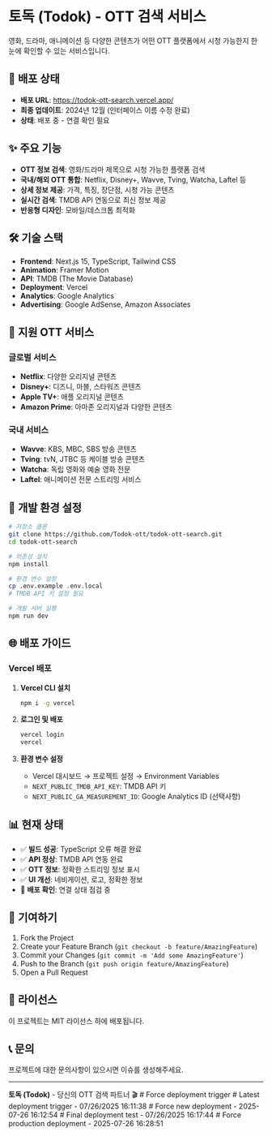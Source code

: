 # 토독 (Todok) - OTT 검색 서비스

영화, 드라마, 애니메이션 등 다양한 콘텐츠가 어떤 OTT 플랫폼에서 시청 가능한지 한눈에 확인할 수 있는 서비스입니다.

## 🚀 배포 상태

- **배포 URL**: https://todok-ott-search.vercel.app/
- **최종 업데이트**: 2024년 12월 (인터페이스 이름 수정 완료)
- **상태**: 배포 중 - 연결 확인 필요

## ✨ 주요 기능

- **OTT 정보 검색**: 영화/드라마 제목으로 시청 가능한 플랫폼 검색
- **국내/해외 OTT 통합**: Netflix, Disney+, Wavve, Tving, Watcha, Laftel 등
- **상세 정보 제공**: 가격, 특징, 장단점, 시청 가능 콘텐츠
- **실시간 검색**: TMDB API 연동으로 최신 정보 제공
- **반응형 디자인**: 모바일/데스크톱 최적화

## 🛠 기술 스택

- **Frontend**: Next.js 15, TypeScript, Tailwind CSS
- **Animation**: Framer Motion
- **API**: TMDB (The Movie Database)
- **Deployment**: Vercel
- **Analytics**: Google Analytics
- **Advertising**: Google AdSense, Amazon Associates

## 📱 지원 OTT 서비스

### 글로벌 서비스
- **Netflix**: 다양한 오리지널 콘텐츠
- **Disney+**: 디즈니, 마블, 스타워즈 콘텐츠
- **Apple TV+**: 애플 오리지널 콘텐츠
- **Amazon Prime**: 아마존 오리지널과 다양한 콘텐츠

### 국내 서비스
- **Wavve**: KBS, MBC, SBS 방송 콘텐츠
- **Tving**: tvN, JTBC 등 케이블 방송 콘텐츠
- **Watcha**: 독립 영화와 예술 영화 전문
- **Laftel**: 애니메이션 전문 스트리밍 서비스

## 🔧 개발 환경 설정

```bash
# 저장소 클론
git clone https://github.com/Todok-ott/todok-ott-search.git
cd todok-ott-search

# 의존성 설치
npm install

# 환경 변수 설정
cp .env.example .env.local
# TMDB API 키 설정 필요

# 개발 서버 실행
npm run dev
```

## 🌐 배포 가이드

### Vercel 배포

1. **Vercel CLI 설치**
   ```bash
   npm i -g vercel
   ```

2. **로그인 및 배포**
   ```bash
   vercel login
   vercel
   ```

3. **환경 변수 설정**
   - Vercel 대시보드 → 프로젝트 설정 → Environment Variables
   - `NEXT_PUBLIC_TMDB_API_KEY`: TMDB API 키
   - `NEXT_PUBLIC_GA_MEASUREMENT_ID`: Google Analytics ID (선택사항)

## 📊 현재 상태

- ✅ **빌드 성공**: TypeScript 오류 해결 완료
- ✅ **API 정상**: TMDB API 연동 완료
- ✅ **OTT 정보**: 정확한 스트리밍 정보 표시
- ✅ **UI 개선**: 네비게이션, 로고, 정확한 정보
- 🔄 **배포 확인**: 연결 상태 점검 중

## 🤝 기여하기

1. Fork the Project
2. Create your Feature Branch (`git checkout -b feature/AmazingFeature`)
3. Commit your Changes (`git commit -m 'Add some AmazingFeature'`)
4. Push to the Branch (`git push origin feature/AmazingFeature`)
5. Open a Pull Request

## 📄 라이선스

이 프로젝트는 MIT 라이선스 하에 배포됩니다.

## 📞 문의

프로젝트에 대한 문의사항이 있으시면 이슈를 생성해주세요.

---

**토독 (Todok)** - 당신의 OTT 검색 파트너 🎬
#   F o r c e   d e p l o y m e n t   t r i g g e r 
 
 #   L a t e s t   d e p l o y m e n t   t r i g g e r   -   0 7 / 2 6 / 2 0 2 5   1 6 : 1 1 : 3 8 
 
 #   F o r c e   n e w   d e p l o y m e n t   -   2 0 2 5 - 0 7 - 2 6   1 6 : 1 2 : 5 4 
 
 #   F i n a l   d e p l o y m e n t   t e s t   -   0 7 / 2 6 / 2 0 2 5   1 6 : 1 7 : 4 4 
 
 #   F o r c e   p r o d u c t i o n   d e p l o y m e n t   -   2 0 2 5 - 0 7 - 2 6   1 6 : 2 8 : 5 1 
 
 